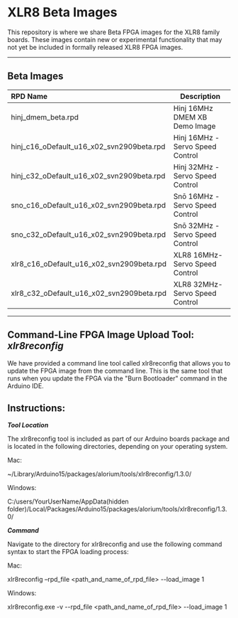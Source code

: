 # XLR8 Beta Images
This repository is where we share Beta FPGA images for the XLR8 family boards.  These images contain new or experimental functionality that may not yet be included in formally released XLR8 FPGA images.

<hr>


## Beta Images
| RPD Name                                | Description     |
|:----------------------------------------|-----------------|
|hinj_dmem_beta.rpd| Hinj 16MHz DMEM XB Demo Image |
|hinj_c16_oDefault_u16_x02_svn2909beta.rpd| Hinj 16MHz - Servo Speed Control |
|hinj_c32_oDefault_u16_x02_svn2909beta.rpd| Hinj 32MHz - Servo Speed Control |
|sno_c16_oDefault_u16_x02_svn2909beta.rpd | Snō 16MHz - Servo Speed Control |
|sno_c32_oDefault_u16_x02_svn2909beta.rpd | Snō 32MHz - Servo Speed Control |
|xlr8_c16_oDefault_u16_x02_svn2909beta.rpd| XLR8 16MHz- Servo Speed Control |
|xlr8_c32_oDefault_u16_x02_svn2909beta.rpd| XLR8 32MHz- Servo Speed Control |
<hr>

## Command-Line FPGA Image Upload Tool: *xlr8reconfig*
We have provided a command line tool called xlr8reconfig that allows you to update the FPGA image from the command line.  This is the same tool that runs when you update the FPGA via the "Burn Bootloader" command in the Arduino IDE.

## Instructions:

***Tool Location***

The xlr8reconfig tool is included as part of our Arduino boards package and is located in the following directories, depending on your operating system.

Mac: 

~/Library/Arduino15/packages/alorium/tools/xlr8reconfig/1.3.0/

Windows:

C:/users/YourUserName/AppData(hidden folder)/Local/Packages/Arduino15/packages/alorium/tools/xlr8reconfig/1.3.0/


***Command***

Navigate to the directory for xlr8reconfig and use the following command syntax to start the FPGA loading process:

Mac:

xlr8reconfig –rpd_file <path_and_name_of_rpd_file> --load_image 1

Windows:

xlr8reconfig.exe -v --rpd_file <path_and_name_of_rpd_file> --load_image 1
